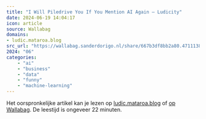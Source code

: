 ```yaml
---
title: "I Will Piledrive You If You Mention AI Again — Ludicity"
date: 2024-06-19 14:04:17
icon: article
source: Wallabag
domains:
- ludic.mataroa.blog
src_url: "https://wallabag.sanderdorigo.nl/share/667b3df8bb2a80.47111386"
2024: "06"
categories:
    - "ai"
    - "business"
    - "data"
    - "funny"
    - "machine-learning"
---
```

Het oorspronkelijke artikel kan je lezen op [ludic.mataroa.blog](https://ludic.mataroa.blog/blog/i-will-fucking-piledrive-you-if-you-mention-ai-again/) of [op Wallabag](https://wallabag.sanderdorigo.nl/share/667b3df8bb2a80.47111386). De leestijd is ongeveer 22 minuten.